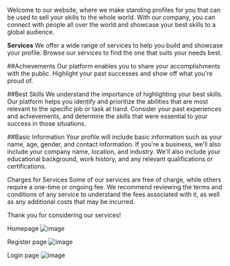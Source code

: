 Welcome to our website, where we make standing profiles for you that can be used to sell your skills to the whole world. With our company, you can connect with people all over the world and showcase your best skills to a global audience.

**Services**
We offer a wide range of services to help you build and showcase your profile. Browse our services to find the one that suits your needs best.

##Achievements
Our platform enables you to share your accomplishments with the public. Highlight your past successes and show off what you're proud of.

##Best Skills
We understand the importance of highlighting your best skills. Our platform helps you identify and prioritize the abilities that are most relevant to the specific job or task at hand. Consider your past experiences and achievements, and determine the skills that were essential to your success in those situations.

##Basic Information
Your profile will include basic information such as your name, age, gender, and contact information. If you're a business, we'll also include your company name, location, and industry. We'll also include your educational background, work history, and any relevant qualifications or certifications.

Charges for Services
Some of our services are free of charge, while others require a one-time or ongoing fee. We recommend reviewing the terms and conditions of any service to understand the fees associated with it, as well as any additional costs that may be incurred.

Thank you for considering our services!


Homepage
![image](https://user-images.githubusercontent.com/112067611/235733558-9aeee8c0-01b1-4704-8c5c-4aabcef13d08.png)


Register page
![image](https://user-images.githubusercontent.com/112067611/235733643-05b3b539-cde2-4b9e-bde5-a4cc57150506.png)


Login page
![image](https://user-images.githubusercontent.com/112067611/235733723-9f0666e5-c4ca-410b-ba1e-179793e1bd5e.png)






